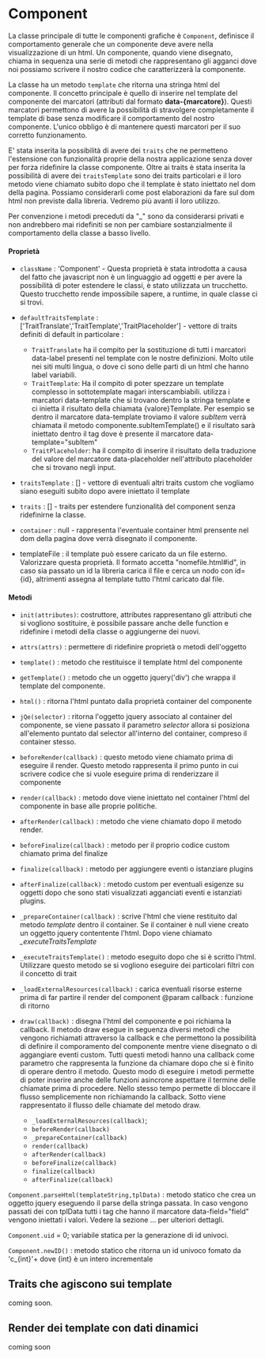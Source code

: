 # Component

La classe principale di tutte le componenti grafiche è `Component`, definisce il comportamento
generale che un componente deve avere nella visualizzazione di un html. Un componente, quando viene disegnato,
chiama in sequenza una serie di metodi che rappresentano gli agganci dove noi possiamo scrivere il nostro codice
che caratterizzerà la componente.

La classe ha un metodo `template` che ritorna una stringa html del componente. Il concetto principale è quello di 
inserire nel template del componente dei marcatori (attributi dal formato **data-{marcatore}**). 
Questi marcatori permettono di avere la possibilità di stravolgere completamente il template di base senza modificare 
il comportamento del nostro componente. L'unico obbligo è di mantenere questi marcatori per il suo corretto funzionamento.

E' stata inserita la possibilità di avere dei `traits` che ne permetteno l'estensione
con funzionalità proprie della nostra applicazione senza dover per forza ridefinire la classe componente. 
Oltre ai traits è stata inserita la possibilità di avere dei `traitsTemplate` sono dei traits particolari e il loro 
metodo viene chiamato subito dopo che il template è stato iniettato nel dom della pagina.
Possiamo considerarli come post elaborazioni da fare sul dom html non previste dalla libreria. Vedremo più
avanti il loro utilizzo.

Per convenzione i metodi preceduti da "_" sono da considerarsi privati e non andrebbero mai ridefiniti se non per cambiare
sostanzialmente il comportamento della classe a basso livello.


#### Proprietà

- `className` : 'Component' - Questa proprietà è stata introdotta a causa del fatto che javascript non è un linguaggio 
ad oggetti e per avere la possibilità di poter estendere le classi, è stato utilizzata un trucchetto. Questo trucchetto 
rende impossibile sapere, a runtime, in quale classe ci si trovi.

- `defaultTraitsTemplate` : ['TraitTranslate','TraitTemplate','TraitPlaceholder'] - vettore di traits definiti di default
in particolare :
    - `TraitTranslate` ha il compito per la sostituzione di tutti i marcatori data-label presenti nel template con le nostre 
    definizioni. Molto utile nei siti multi lingua, o dove ci sono delle parti di un html che hanno label variabili.
    - `TraitTemplate`: Ha il compito di poter spezzare un template complesso in sottotemplate magari interscambiabili.
    utilizza i marcatori data-template che si trovano dentro la stringa template e ci inietta il risultato della
    chiamata {valore}Template. Per esempio se dentro il marcatore data-template troviamo il valore *subItem* verrà chiamata
    il metodo componente.subItemTemplate() e il risultato sarà iniettato dentro il tag dove è presente il marcatore data-template="subItem" 
    - `TraitPlaceholder`: ha il compito di inserire il risultato della traduzione del valore del marcatore data-placeholder nell'attributo
    placeholder che si trovano negli input.
- `traitsTemplate` : [] - vettore di eventuali altri traits custom che vogliamo siano eseguiti subito dopo avere iniettato il template
- `traits` : [] - traits per estendere funzionalità del component senza ridefinirne la classe.
- `container` : null - rappresenta l'eventuale container html prensente nel dom della pagina dove verrà
disegnato il componente.
- templateFile : il template può essere caricato da un file esterno. Valorizzare questa proprietà. Il formato
accetta "nomefile.html#id", in caso sia passato un id la libreria carica il file e cerca un nodo con id={id}, altrimenti
assegna al template tutto l'html caricato dal file.

#### Metodi

- `init(attributes)`: costruttore, attributes rappresentano gli attributi
che si vogliono sostituire, è possibile passare anche delle function e ridefinire i metodi della classe
o aggiungerne dei nuovi. 

- `attrs(attrs)` : permettere di ridefinire proprietà o metodi dell'oggetto

- `template()` :  metodo che restituisce il template html del componente

- `getTemplate()` : metodo che un oggetto jquery('div') che wrappa il template del componente.

- `html()` : ritorna l'html puntato dalla proprietà container del componente
- `jQe(selector)` : ritorna l'oggetto jquery associato al container del componente, se viene
passato il parametro *selector* allora si posiziona all'elemento puntato dal selector all'interno
del container, compreso il container stesso.

- `beforeRender(callback)` : questo metodo viene chiamato prima di eseguire il render. Questo metodo rappresenta
il primo punto in cui scrivere codice che si vuole eseguire prima di renderizzare il componente

- `render(callback)` : metodo dove viene iniettato nel container l'html del componente in 
base alle proprie politiche.

- `afterRender(callback)` : metodo che viene chiamato dopo il metodo render.

- `beforeFinalize(callback)` : metodo per il proprio codice custom chiamato prima del finalize
- `finalize(callback)` : metodo per aggiungere eventi o istanziare plugins 
- `afterFinalize(callback)` : metodo custom per eventuali esigenze su oggetti dopo che sono stati visualizzati agganciati
eventi e istanziati plugins.

- `_prepareContainer(callback)`  : scrive l'html che viene restituito dal metodo *template* dentro il container.
Se il container è null viene creato un oggetto jquery contentente l'html. Dopo viene chiamato *_executeTraitsTemplate*

- `_executeTraitsTemplate()` : metodo eseguito dopo che si è scritto l'html. Utilizzare questo metodo
se si vogliono eseguire dei particolari filtri con il concetto di trait

- `_loadExternalResources(callback)` : carica eventuali risorse esterne prima di far partire il render del component
@param callback : funzione di ritorno 
    
- `draw(callback)` : disegna l'html del componente e poi richiama la callback.
Il metodo draw esegue in seguenza diversi metodi che vengono richiamati attraverso la
callback e che permettono la possibilità di definire il comporamento del componente mentre viene disegnato o di aggangiare
eventi custom. Tutti questi metodi hanno una callback come parametro che rappresenta la funzione da chiamare dopo che si
è finito di operare dentro il metodo. Questo modo di eseguire i metodi permette di poter inserire anche delle funzioni
asincrone aspettare il termine delle chiamate prima di procedere. Nello stesso tempo permette di bloccare il flusso
semplicemente non richiamando la callback. Sotto viene rappresentato il flusso delle chiamate del metodo draw.
 
   
    - `_loadExternalResources(callback)`;
    - `beforeRender(callback)`
    - `_prepareContainer(callback)` 
    - `render(callback)`
    - `afterRender(callback)`
    - `beforeFinalize(callback)`
    - `finalize(callback)`
    - `afterFinalize(callback)`

`Component.parseHtml(templateString,tplData)` : metodo statico che crea un oggetto jquery eseguendo
il parse della stringa passata. In caso vengono passati dei con tplData tutti i tag che hanno il marcatore
data-field="field" vengono iniettati i valori. Vedere la sezione ... per ulteriori dettagli.

`Component.uid` = 0; variabile statica per la generazione di id univoci.

`Component.newID()` : metodo statico che ritorna un id univoco fomato da 'c_{int}'+ dove {int} è un intero incrementale


## Traits che agiscono sui template

coming soon.

## Render dei template con dati dinamici

coming soon